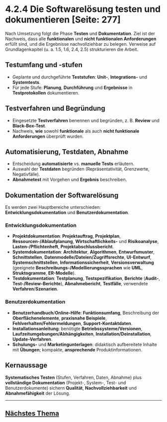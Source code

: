 # 4.2.4 Die Softwarelösung testen und dokumentieren [Seite: 277]

Nach Umsetzung folgt die Phase **Testen** und **Dokumentation**. Ziel ist der Nachweis, dass alle **funktionalen** und **nicht funktionalen Anforderungen** erfüllt sind, und die Ergebnisse nachvollziehbar zu belegen. Verweise auf Grundlagenkapitel (u. a. 1.5, 1.6, 2.4, 2.5) strukturieren die Arbeit. 

## Testumfang und -stufen

* Geplante und durchgeführte **Teststufen**: **Unit-**, **Integrations-** und **Systemtests**.
* Für jede Stufe: **Planung**, **Durchführung** und **Ergebnisse** in **Testprotokollen** dokumentieren. 

## Testverfahren und Begründung

* Eingesetzte **Testverfahren** benennen und begründen, z. B. **Review** und **Black-Box-Test**.
* Nachweis, **wie** sowohl **funktionale** als auch **nicht funktionale Anforderungen** überprüft wurden. 

## Automatisierung, Testdaten, Abnahme

* Entscheidung **automatisierte** vs. **manuelle Tests** erläutern.
* Auswahl der **Testdaten** begründen (Repräsentativität, Grenzwerte, Negativfälle).
* **Abnahmetest** mit Vorgehen und **Ergebnis** beschreiben. 

## Dokumentation der Softwarelösung

Es werden zwei Hauptbereiche unterschieden: **Entwicklungsdokumentation** und **Benutzerdokumentation**. 

### Entwicklungsdokumentation

* **Projektdokumentation**: **Projektauftrag**, **Projektplan**, **Ressourcen-/Ablaufplanung**, **Wirtschaftlichkeits-** und **Risikoanalyse**, **Lasten-/Pflichtenheft**, **Projektabschlussbericht**. 
* **Systemdokumentation**: **Architektur**, **Algorithmen**, **Entwurfsmuster**, **Schnittstellen**, **Datenmodelle/Dateien/Zugriffsrechte**, **UI-Entwurf**, **Systemschnittstellen**, **Informationssicherheit**, **Versionsverwaltung** (geeignete **Beschreibungs-/Modellierungssprachen** wie **UML**, **Struktogramme**, **ER-Modelle**).
* **Testdokumentation**: **Testplanung**, **Testspezifikation**, **Berichte** (**Audit-**, **Test-/Review-Berichte**), **Abnahmebericht**, **Testfälle**, verwendete **Verfahren**/**Szenarien**. 

### Benutzerdokumentation

* **Benutzerhandbuch**/**Online-Hilfe**: **Funktionsumfang**, Beschreibung der **Oberflächenelemente**, **praxisnahe Beispiele**, **Fehlverhalten/Fehlermeldungen**, **Support-Kontaktdaten**. 
* **Installationsanleitung**: benötigte **Betriebssysteme/Versionen**, **Laufzeitumgebungen/Abhängigkeiten**, **Installation/Deinstallation**, **Update-Verfahren**. 
* **Schulungs-** und **Marketingunterlagen**: didaktisch aufbereitete Inhalte mit **Übungen**; kompakte, **ansprechende** Produktinformationen. 

## Kernaussage

**Systematisches Testen** (Stufen, Verfahren, Daten, Abnahme) plus **vollständige Dokumentation** (Projekt-, System-, Test- und Benutzerdokumente) sichern **Qualität**, **Nachvollziehbarkeit** und **Abnahmefähigkeit** der Lösung.

---

## [Nächstes Thema](./4.2.5_Die_Softwareloesung_praesentieren.md)